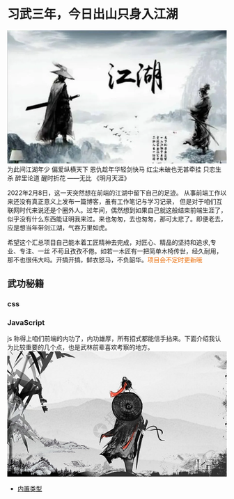 # 习武三年，今日出山只身入江湖
![first](./assets/hero_two.png)
为此间江湖年少 偏爱纵横天下 恩仇趁年华轻剑快马 红尘未破也无甚牵挂 只恋生杀 醉里论道 醒时折花 ——无比 《明月天涯》

2022年2月8日，这一天突然想在前端的江湖中留下自己的足迹。
从事前端工作以来还没有真正意义上发布一篇博客，虽有工作笔记与学习记录，
但是对于咱们互联网时代来说还是个圈外人。过年间，偶然想到如果自己就这般结束前端生涯了，似乎没有什么东西能证明我来过。来也匆匆，去也匆匆，那可太悲了。即便老去，应是想当年带剑江湖，气吞万里如虎。

希望这个汇总项目自己能本着工匠精神去完成，对匠心、精品的坚持和追求,专业、专注、一丝 不苟且孜孜不倦。如若一木匠有一把简单木椅传世，经久耐用，那不也很伟大吗。开搞开搞，鲜衣怒马，不负韶华。<font color=#e96900>项目会不定时更新哦</font>


## 武功秘籍

### css

### JavaScript

js 称得上咱们前端的内功了，内功雄厚，所有招式都能信手拈来。下面介绍我认为比较重要的几个点，也是武林前辈喜欢考察的地方。
![like](./assets/hero_one.png)

- [内置类型](./components/js/types.md)

